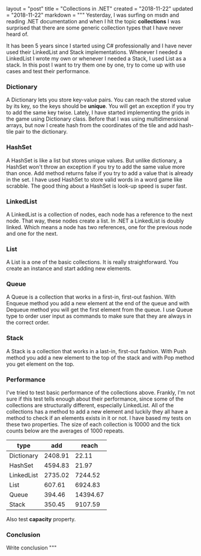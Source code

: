 layout = "post"
title = "Collections in .NET"
created = "2018-11-22"
updated = "2018-11-22"
markdown = """
Yesterday, I was surfing on msdn and reading .NET documentation and when I hit the topic **collections** I was surprised that there are some generic collection types that I have never heard of.

It has been 5 years since I started using C# professionally and I have never used their LinkedList and Stack implementations. Whenever I needed a LinkedList I wrote my own or whenever I needed a Stack, I used List as a stack.
In this post I want to try them one by one, try to come up with use cases and test their performance.

### Dictionary
A Dictionary lets you store key-value pairs. You can reach the stored value by its key, so the keys should be **unique**.
You will get an exception if you try to add the same key twise. 
Lately, I have started implementing the grids in the game using Dictionary class. Before that I was using multidimensional arrays, but now I create hash from the coordinates of the tile and add hash-tile pair to the dictionary.
### HashSet
A HashSet is like a list but stores unique values. But unlike dictionary, a HashSet won't throw an exception if you try to add the same value more than once. Add method returns false if you try to add a value that is already in the set. I have used HashSet to store valid words in a word game like scrabble. The good thing about a HashSet is look-up speed is super fast.
### LinkedList
A LinkedList is a collection of nodes, each node has a reference to the next node. That way, these nodes create a list. In .NET a LinkedList is doubly linked. Which means a node has two references, one for the previous node and one for the next.
### List
A List is a one of the basic collections. It is really straightforward. You create an instance and start adding new elements.
### Queue
A Queue is a collection that works in a first-in, first-out fashion. With Enqueue method you add a new element at the end of the queue and with Dequeue method you will get the first element from the queue.
I use Queue type to order user input as commands to make sure that they are always in the correct order. 
### Stack
A Stack is a collection that works in a last-in, first-out fashion. With Push method you add a new element to the top of the stack and with Pop method you get element on the top.

### Performance
I've tried to test basic performance of the collections above. Frankly, I'm not sure if this test tells enough about their performance, since some of the collections are structurally different, especially LinkedList.
All of the collections has a method to add a new element and luckily they all have a method to check if an elements exists in it or not.
I have based my tests on these two properties.
The size of each collection is 10000 and the tick counts below are the averages of 1000 repeats.

| type | add | reach |
| --- | --- | --- |
| Dictionary | 2408.91 | 22.11 |
| HashSet | 4594.83 | 21.97 |
| LinkedList | 2735.02 | 7244.52 |
| List | 607.61 | 6924.83 |
| Queue | 394.46 | 14394.67 |
| Stack | 350.45 | 9107.59 |







Also test **capacity** property.

### Conclusion
Write conclusion
"""
